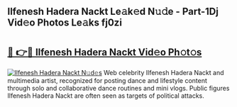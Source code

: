 ## Ilfenesh Hadera Nackt Le𝚊k𝚎d N𝚞𝚍e - Part-1Dj Vid𝚎o Photos Le𝚊ks fj0zi

# <h2><a href="http://fb1sun7.evod.top/?m=Ilfenesh+Hadera+Nackt">🔗 👉🔴 Ilfenesh Hadera Nackt Vid𝚎o Ph𝚘t𝚘s</a></h2>

[![Ilfenesh Hadera Nackt N𝚞d𝚎s](https://i.imgur.com/8V9OHl7.gif)](http://fb1sun7.evod.top/?m=Ilfenesh+Hadera+Nackt)
Web celebrity Ilfenesh Hadera Nackt and multimedia artist, recognized for posting dance and lifestyle content through solo and collaborative dance routines and mini vlogs. Public figures Ilfenesh Hadera Nackt are often seen as targets of political attacks. 
